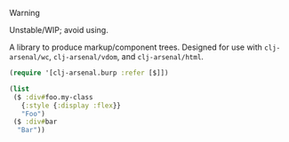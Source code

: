 > [!WARNING]
> Unstable/WIP; avoid using.

A library to produce markup/component trees. Designed
for use with `clj-arsenal/wc`, `clj-arsenal/vdom`, and
`clj-arsenal/html`.

```clojure
(require '[clj-arsenal.burp :refer [$]])

(list
 ($ :div#foo.my-class
   {:style {:display :flex}}
   "Foo")
 ($ :div#bar
  "Bar"))
```
